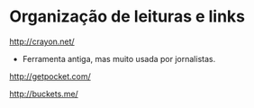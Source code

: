 # Organização de leituras e links

http://crayon.net/
- Ferramenta antiga, mas muito usada por jornalistas.

http://getpocket.com/

http://buckets.me/
